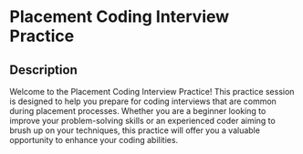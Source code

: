 # Placement Coding Interview Practice

## Description

Welcome to the Placement Coding Interview Practice! This practice session is designed to help you prepare for coding interviews that are common during placement processes. Whether you are a beginner looking to improve your problem-solving skills or an experienced coder aiming to brush up on your techniques, this practice will offer you a valuable opportunity to enhance your coding abilities.
